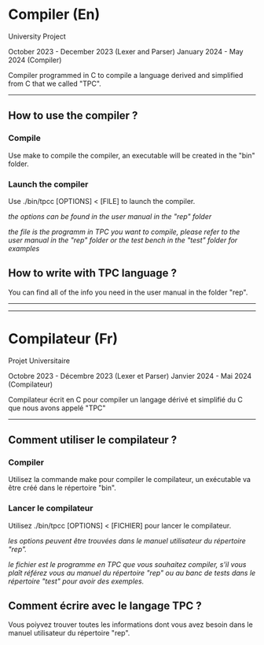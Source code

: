 # Compiler (En)

University Project

October 2023 - December 2023 (Lexer and Parser)
January 2024 - May 2024 (Compiler)

Compiler programmed in C to compile a language derived and simplified from C that we called "TPC".

---

## How to use the compiler ?

### Compile

Use make to compile the compiler, an executable will be created in the "bin" folder.

### Launch the compiler

Use ./bin/tpcc [OPTIONS] < [FILE] to launch the compiler.

*the options can be found in the user manual in the "rep" folder*

*the file is the programm in TPC you want to compile, please refer to the user manual in the "rep" folder or the test bench in the "test" folder for examples*

## How to write with TPC language ?

You can find all of the info you need in the user manual in the folder "rep".

---

---

# Compilateur (Fr)

Projet Universitaire

Octobre 2023 - Décembre 2023 (Lexer et Parser)
Janvier 2024 - Mai 2024 (Compilateur)

Compilateur écrit en C pour compiler un langage dérivé et simplifié du C que nous avons appelé "TPC"

---

## Comment utiliser le compilateur ?

### Compiler

Utilisez la commande make pour compiler le compilateur, un exécutable va être créé dans le répertoire "bin". 

### Lancer le compilateur

Utilisez ./bin/tpcc [OPTIONS] < [FICHIER] pour lancer le compilateur.

*les options peuvent être trouvées dans le manuel utilisateur du répertoire "rep".*

*le fichier est le programme en TPC que vous souhaitez compiler, s'il vous plaît référez vous au manuel du répertoire "rep" ou au banc de tests dans le répertoire "test" pour avoir des exemples.*

## Comment écrire avec le langage TPC ?

Vous poiyvez trouver toutes les informations dont vous avez besoin dans le manuel utilisateur du répertoire "rep".
